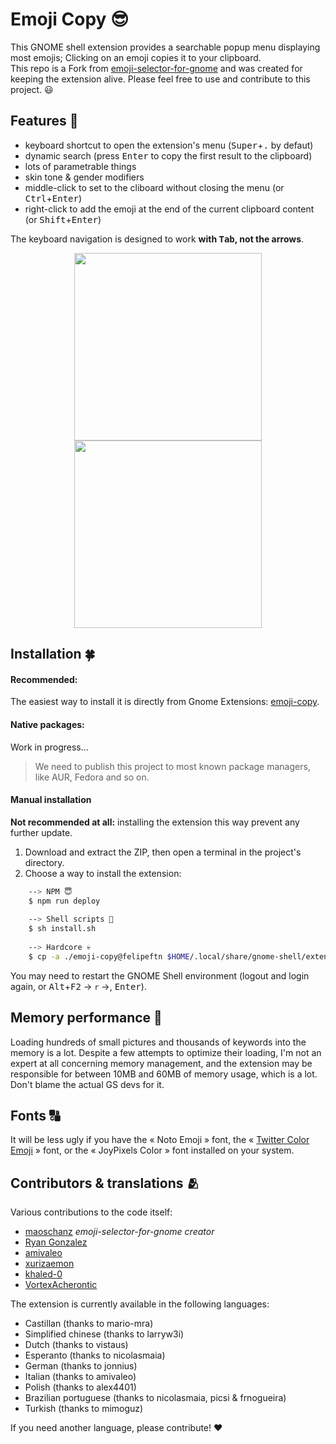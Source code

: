# Emoji Copy 😎
This GNOME shell extension provides a searchable popup menu displaying most emojis; Clicking on an emoji copies it to your clipboard.<br>
This repo is a Fork from [emoji-selector-for-gnome](https://github.com/maoschanz/emoji-selector-for-gnome) and was created for keeping the extension alive.
Please feel free to use and contribute to this project. 😃

## Features 🚀

- keyboard shortcut to open the extension's menu (<kbd>Super</kbd>+<kbd>.</kbd> by defaut)
- dynamic search (press <kbd>Enter</kbd> to copy the first result to the clipboard)
- lots of parametrable things
- skin tone & gender modifiers
- middle-click to set to the cliboard without closing the menu (or <kbd>Ctrl</kbd>+<kbd>Enter</kbd>)
- right-click to add the emoji at the end of the current clipboard content (or <kbd>Shift</kbd>+<kbd>Enter</kbd>)

The keyboard navigation is designed to work **with <kbd>Tab</kbd>, not the arrows**.

<div align="center">
<img src="https://user-images.githubusercontent.com/80127749/265275927-8aed39fc-8844-4763-827d-dfe84b7e98b1.png" width="300"><img src="https://github.com/FelipeFTN/emoji-copy/assets/80127749/4d3b438a-40e4-4b5e-aa0c-633992ff4b83.png" width="300">
</div>

## Installation 🍀

#### Recommended:

The easiest way to install it is directly from Gnome Extensions: [emoji-copy](https://extensions.gnome.org/extension/6242/emoji-copy/).<br>

#### Native packages:

Work in progress...
> We need to publish this project to most known package managers, like AUR, Fedora and so on.

<!-- - [`gnome-shell-extension-emoji-selector` (**Fedora**)](https://src.fedoraproject.org/rpms/gnome-shell-extension-emoji-selector) -->
<!-- - `gnome-shell-emoji-selector` (**nixOS**) -->
<!-- - [`gnome-shell-extension-emoji-selector-git` (**AUR**)](https://aur.archlinux.org/packages/gnome-shell-extension-emoji-selector-git/) -->
<!-- - ...<!-1- TODO à compléter -1-> -->

#### Manual installation

**Not recommended at all:** installing the extension this way prevent any
further update.

1. Download and extract the ZIP, then open a terminal in the project's directory.
2. Choose a way to install the extension:
```bash
    --> NPM 😇
    $ npm run deploy
    
    --> Shell scripts 🤨
    $ sh install.sh
    
    --> Hardcore 💀
    $ cp -a ./emoji-copy@felipeftn $HOME/.local/share/gnome-shell/extensions
```

You may need to restart the GNOME Shell environment (logout and login again, or
<kbd>Alt</kbd>+<kbd>F2</kbd> -> `r` ->, <kbd>Enter</kbd>).

## Memory performance 👾

Loading hundreds of small pictures and thousands of keywords into the memory is
a lot. Despite a few attempts to optimize their loading, I'm not an expert at
all concerning memory management, and the extension may be responsible for
between 10MB and 60MB of memory usage, which is a lot. Don't blame the actual GS
devs for it.

## Fonts 🔠

It will be less ugly if you have the « Noto Emoji » font, the
« [Twitter Color Emoji](https://github.com/eosrei/twemoji-color-font/releases) »
font, or the « JoyPixels Color » font installed on your system.

## Contributors & translations 🫂

Various contributions to the code itself:

- [maoschanz](https://github.com/maoschanz) _emoji-selector-for-gnome creator_
- [Ryan Gonzalez](https://github.com/kirbyfan64)
- [amivaleo](https://github.com/amivaleo)
- [xurizaemon](https://github.com/xurizaemon)
- [khaled-0](https://github.com/khaled-0)
- [VortexAcherontic](https://github.com/VortexAcherontic)

The extension is currently available in the following languages:

- Castillan (thanks to mario-mra)
- Simplified chinese (thanks to larryw3i)
- Dutch (thanks to vistaus)
- Esperanto (thanks to nicolasmaia)
- German (thanks to jonnius)
- Italian (thanks to amivaleo)
- Polish (thanks to alex4401)
- Brazilian portuguese (thanks to nicolasmaia, picsi & frnogueira)
- Turkish (thanks to mimoguz)

If you need another language, please contribute! ♥
